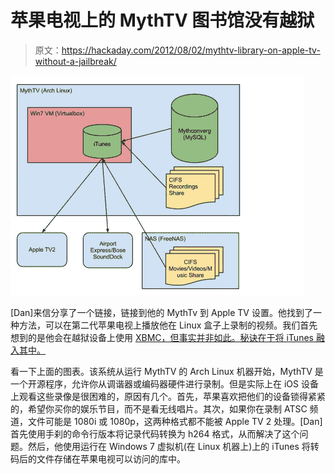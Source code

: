 # 苹果电视上的 MythTV 图书馆没有越狱

> 原文：<https://hackaday.com/2012/08/02/mythtv-library-on-apple-tv-without-a-jailbreak/>

![](img/c59912fb653cd0640f7dacf040da9b41.png "mythtv-atv-bridge")

[Dan]来信分享了一个链接，链接到他的 MythTv 到 Apple TV 设置。他找到了一种方法，可以在第二代苹果电视上播放他在 Linux 盒子上录制的视频。我们首先想到的是他会在越狱设备上使用 [XBMC，但事实并非如此。秘诀在于将 iTunes 融入其中。](http://hackaday.com/2011/01/21/our-beloved-xbmc-hits-ios-devices/)

看一下上面的图表。该系统从运行 MythTV 的 Arch Linux 机器开始，MythTV 是一个开源程序，允许你从调谐器或编码器硬件进行录制。但是实际上在 iOS 设备上观看这些录像是很困难的，原因有几个。首先，苹果喜欢把他们的设备锁得紧紧的，希望你买你的娱乐节目，而不是看无线唱片。其次，如果你在录制 ATSC 频道，文件可能是 1080i 或 1080p，这两种格式都不能被 Apple TV 2 处理。[Dan]首先使用手刹的命令行版本将记录代码转换为 h264 格式，从而解决了这个问题。然后，他使用运行在 Windows 7 虚拟机(在 Linux 机器上)上的 iTunes 将转码后的文件存储在苹果电视可以访问的库中。